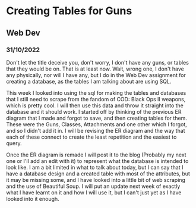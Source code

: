# Creating Tables for Guns
## Web Dev
### 31/10/2022

Don't let the title deceive you, don't worry, I don't have any guns, or tables that they would be on. That is at least now. Wait, wrong one, I don't have any physically, nor will I have any, but I do in the Web Dev assignment for creating a database, as the tables I am talking about are using SQL.

This week I looked into using the sql for making the tables and databases that I still need to scrape from the fandom of COD: Black Ops II weapons, which is pretty cool. I will then use this data and throw it straight into the database and it should work. I started off by thinking of the previous ER diagram that I made and forgot to save, and then creating tables for them. These were the Guns, Classes, Attachments and one other which I forgot, and so I didn't add it in. I will be revising the ER diagram and the way that each of these connect to create the least repetition and the easiest to query.

Once the ER diagram is remade I will post it to the blog (Probably my next one or I'll add an edit with it) to represent what the database is intended to look like. I am a bit limited in what to talk about today, but I can say that I have a database design and a created table with most of the attributes, but it may be missing some, and I have looked into a little bit of web scraping and the use of Beautiful Soup. I will put an update next week of exactly what I have learnt on it and how I will use it, but I can't just yet as I have looked into it enough.